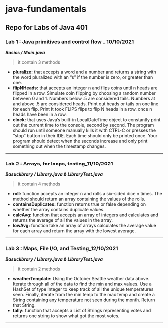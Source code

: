 





# java-fundamentals

## Repo for Labs of Java 401
### Lab 1 :  **Java primitives and control flow** _ 10/10/2021

***Basics / Main.java***

> it contain 3 methods

* **pluralize:**  that accepts a word and a number and returns a string with the word pluralized with an “s” if the number is zero, or greater than one.
* **flipNHeads:** that accepts an integer n and flips coins until n heads are flipped in a row. Simulate coin flipping by choosing a random number between 0 and 1. Numbers below .5 are considered tails. Numbers at and above .5 are considered heads. Print out heads or tails on one line for each flip. Print It took FLIPS flips to flip N heads in a row. once n heads have been in a row.
* **clock:** that uses Java’s built-in LocalDateTime object to constantly print out the current time to the console, second by second. The program should run until someone manually kills it with CTRL-C or presses the “stop” button in their IDE. Each time should only be printed once. Your program should detect when the seconds increase and only print something out when the timestamp changes.

-------

### Lab 2 : **Arrays, for loops, testing**_11/10/2021


***Basuclibrary / Library.java & LibraryTest.java***

> it contain 4 methods

* **roll:**  function accepts an integer n and rolls a six-sided dice n times.
  The method should return an array containing the values of the rolls.
* **containsDuplicates:** function returns true or false
  depending on whether the array contains duplicate values.
* **calcAvg:** function that accepts an array of integers
  and calculates and returns the average of all the values in the array.
* **lowAvg:** function take an array of arrays calculates the average value for each
  array and return the array with the lowest average.

----------

### Lab 3 : **Maps, File I/O, and Testing**_12/10/2021


***Basuclibrary / Library.java & LibraryTest.java***

> it contain 2 methods

* **weatherTemplate:**  Using the October Seattle weather data above. Iterate through all of the data to find the min and max values. Use a HashSet of type Integer to keep track of all the unique temperatures seen. Finally, iterate from the min temp to the max temp and create a String containing any temperature 
not seen during the month. Return that String.
* **tally:** function that accepts a List of Strings representing votes and returns one string to show what got the most votes.

----------

